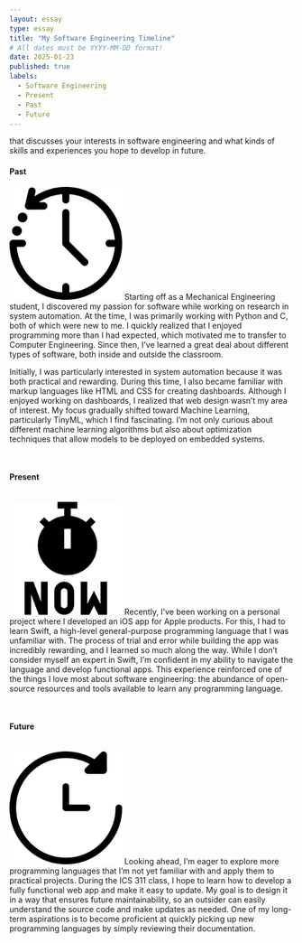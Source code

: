 ```yaml
---
layout: essay
type: essay
title: "My Software Engineering Timeline"
# All dates must be YYYY-MM-DD format!
date: 2025-01-23
published: true
labels:
  - Software Engineering
  - Present
  - Past
  - Future
---
```

 that discusses your interests in software engineering and what kinds of skills and experiences you hope to develop in future.

<h4>Past</h4>   
<img width="200px" class="rounded float-start pe-4" src="../img/essayPortafolio/pastIcon.png">  
Starting off as a Mechanical Engineering student, I discovered my passion for software while working on research in system automation. At the time, I was primarily working with Python and C, both of which were new to me. I quickly realized that I enjoyed programming more than I had expected, which motivated me to transfer to Computer Engineering. Since then, I’ve learned a great deal about different types of software, both inside and outside the classroom.   

Initially, I was particularly interested in system automation because it was both practical and rewarding. During this time, I also became familiar with markup languages like HTML and CSS for creating dashboards. Although I enjoyed working on dashboards, I realized that web design wasn’t my area of interest. My focus gradually shifted toward Machine Learning, particularly TinyML, which I find fascinating. I’m not only curious about different machine learning algorithms but also about optimization techniques that allow models to be deployed on embedded systems.   

<br><h4>Present</h4>   
<img width="200px" class="rounded float-start pe-4" src="../img/essayPortafolio/presentIcon.png">
Recently, I’ve been working on a personal project where I developed an iOS app for Apple products. For this, I had to learn Swift, a high-level general-purpose programming language that I was unfamiliar with. The process of trial and error while building the app was incredibly rewarding, and I learned so much along the way. While I don’t consider myself an expert in Swift, I’m confident in my ability to navigate the language and develop functional apps. This experience reinforced one of the things I love most about software engineering: the abundance of open-source resources and tools available to learn any programming language.   

<br><h4>Future</h4>   
<img width="200px" class="rounded float-start pe-4" src="../img/essayPortafolio/futureIcon.png">
Looking ahead, I’m eager to explore more programming languages that I’m not yet familiar with and apply them to practical projects. During the ICS 311 class, I hope to learn how to develop a fully functional web app and make it easy to update. My goal is to design it in a way that ensures future maintainability, so an outsider can easily understand the source code and make updates as needed. One of my long-term aspirations is to become proficient at quickly picking up new programming languages by simply reviewing their documentation.   
